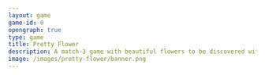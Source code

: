 ```yaml
---
layout: game
game-id: 0
opengraph: true
type: game
title: Pretty Flower
description: A match-3 game with beautiful flowers to be discovered with the passing seasons
image: /images/pretty-flower/banner.png
---
```

